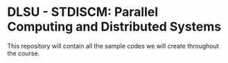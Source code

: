 # DLSU - STDISCM: Parallel Computing and Distributed Systems

This repository will contain all the sample codes we will create throughout the course.